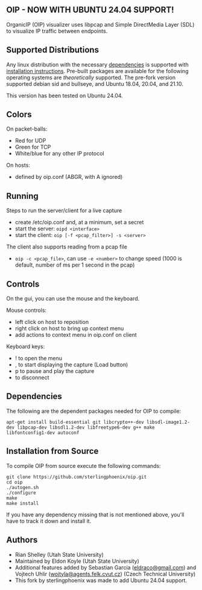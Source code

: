 OIP - NOW WITH UBUNTU 24.04 SUPPORT!
---

OrganicIP (OIP) visualizer uses libpcap and Simple DirectMedia Layer (SDL) to visualize IP traffic between endpoints.

Supported Distributions
-----------------------

Any linux distribution with the necessary [dependencies](#dependencies) is supported with [installation instructions](#installation-from-source). Pre-built packages are available for the following operating systems are _theoretically_ supported. The pre-fork version supported debian sid and bullseye, and Ubuntu 18.04, 20.04, and 21.10. 

This version has been tested on Ubuntu 24.04. 

Colors
------

On packet-balls:
 - Red for UDP
 - Green for TCP
 - White/blue for any other IP protocol

On hosts:
 - defined by oip.conf (ABGR, with A ignored)

Running
-------

Steps to run the server/client for a live capture

 - create /etc/oip.conf and, at a minimum, set a secret
 - start the server: `oipd <interface>`
 - start the client: `oip [-f <pcap_filter>] -s <server>`

The client also supports reading from a pcap file

 - `oip -c <pcap_file>`, can use `-e <number>` to change speed (1000 is default, number of ms per 1 second in the pcap)

Controls
--------

On the gui, you can use the mouse and the keyboard.

Mouse controls:

 - left click on host to reposition
 - right click on host to bring up context menu
 - add actions to context menu in oip.conf on client

Keyboard keys:

 - ! to open the menu
 - , to start displaying the capture (Load button)
 - p to pause and play the capture
 - <ESC> to disconnect

Dependencies
------------

The following are the dependent packages needed for OIP to compile: 

 ```
 apt-get install build-essential git libcrypto++-dev libsdl-image1.2-dev libpcap-dev libsdl1.2-dev libfreetype6-dev g++ make libfontconfig1-dev autoconf
 ```

Installation from Source
------------------------

To compile OIP from source execute the following commands:
```
git clone https://github.com/sterlingphoenix/oip.git
cd oip
./autogen.sh
./configure
make
make install
```

If you have any dependency missing that is not mentioned above, you'll have to track it down and install it.

Authors
-------

- Rian Shelley (Utah State University)
- Maintained by Eldon Koyle (Utah State University)
- Additional features added by Sebastian Garcia (eldraco@gmail.com) and Vojtech Uhlir (wojtyla@agents.felk.cvut.cz) (Czech Technical University)
- This fork by sterlingphoenix was made to add Ubuntu 24.04 support. 
